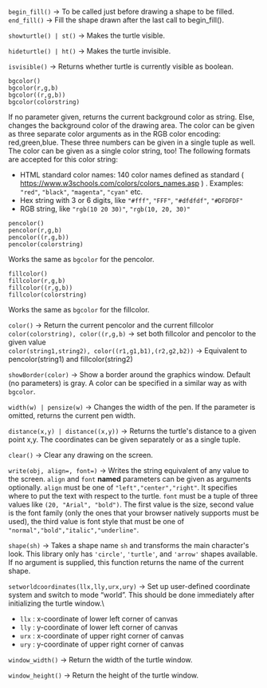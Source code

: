 
`begin_fill()` -> To be called just before drawing a shape to be filled.\
`end_fill()` -> Fill the shape drawn after the last call to begin_fill().

`showturtle() | st()` -> Makes the turtle visible.

`hideturtle() | ht()` -> Makes the turtle invisible.

`isvisible()` -> Returns whether turtle is currently visible as boolean.

```
bgcolor()
bgcolor(r,g,b)
bgcolor((r,g,b))
bgcolor(colorstring)
```
If no parameter given, returns the current background color as string. Else, changes the background color of the drawing area. The color can be given as three separate color arguments as in the RGB color encoding: red,green,blue. These three numbers can be given in a single tuple as well. The color can be given as a single color string, too! The following formats are accepted for this color string:
- HTML standard color names: 140 color names defined as standard ( https://www.w3schools.com/colors/colors_names.asp ) . Examples: `"red"`, `"black"`, `"magenta"`, `"cyan"` etc.
- Hex string with 3 or 6 digits, like `"#fff"`, `"FFF"`, `"#dfdfdf"`, `"#DFDFDF"`
- RGB string, like `"rgb(10 20 30)"`, `"rgb(10, 20, 30)"`

```
pencolor()
pencolor(r,g,b)
pencolor((r,g,b))
pencolor(colorstring)
```
Works the same as `bgcolor` for the pencolor.

```
fillcolor()
fillcolor(r,g,b)
fillcolor((r,g,b))
fillcolor(colorstring)
```
Works the same as `bgcolor` for the fillcolor.

`color()` -> Return the current pencolor and the current fillcolor\
`color(colorstring), color((r,g,b)` -> set both fillcolor and pencolor to the given value\
`color(string1,string2), color((r1,g1,b1),(r2,g2,b2))` -> Equivalent to pencolor(string1) and fillcolor(string2)

`showBorder(color)` -> Show a border around the graphics window. Default (no parameters) is gray. A color can be specified in a similar way as with `bgcolor`.

`width(w) | pensize(w)` -> Changes the width of the pen. If the parameter is omitted, returns the current pen width.

`distance(x,y) | distance((x,y))` -> Returns the turtle's distance to a given point x,y. The coordinates can be given separately or as a single tuple.

`clear()` -> Clear any drawing on the screen.

`write(obj, align=, font=)` -> Writes the string equivalent of any value to the screen. `align` and `font` **named** parameters can be given as arguments optionally. `align` must be one of `"left","center","right"`. It specifies where to put the text with respect to the turtle. `font` must be a tuple of three values like `(20, "Arial", "bold")`. The first value is the size, second value is the font family (only the ones that your browser natively supports must be used), the third value is font style that must be one of `"normal","bold","italic","underline"`.

`shape(sh)` -> Takes a shape name `sh` and transforms the main character's look. This library only has `'circle'`, `'turtle'`, and `'arrow'` shapes available. If no argument is supplied, this function returns the name of the current shape.

`setworldcoordinates(llx,lly,urx,ury)` -> Set up user-defined coordinate system and switch to mode “world”. This should be done immediately after initializing the turtle window.\
* `llx` : x-coordinate of lower left corner of canvas
* `lly` : y-coordinate of lower left corner of canvas
* `urx` : x-coordinate of upper right corner of canvas
* `ury` : y-coordinate of upper right corner of canvas

`window_width()` -> Return the width of the turtle window.

`window_height()` -> Return the height of the turtle window.
